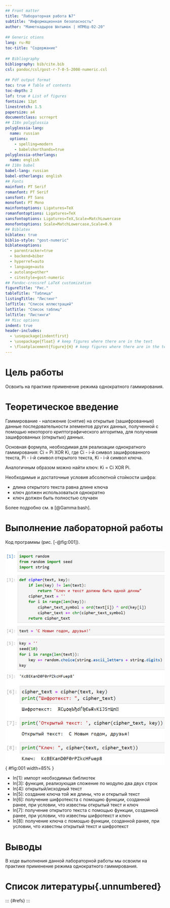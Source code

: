 ```yaml
---
## Front matter
title: "Лабораторная работа №7"
subtitle: "Информационная безопасность"
author: "Маметкадыров Ынтымак | НПМбд-02-20"

## Generic otions
lang: ru-RU
toc-title: "Содержание"

## Bibliography
bibliography: bib/cite.bib
csl: pandoc/csl/gost-r-7-0-5-2008-numeric.csl

## Pdf output format
toc: true # Table of contents
toc-depth: 2
lof: true # List of figures
fontsize: 12pt
linestretch: 1.5
papersize: a4
documentclass: scrreprt
## I18n polyglossia
polyglossia-lang:
  name: russian
  options:
	- spelling=modern
	- babelshorthands=true
polyglossia-otherlangs:
  name: english
## I18n babel
babel-lang: russian
babel-otherlangs: english
## Fonts
mainfont: PT Serif
romanfont: PT Serif
sansfont: PT Sans
monofont: PT Mono
mainfontoptions: Ligatures=TeX
romanfontoptions: Ligatures=TeX
sansfontoptions: Ligatures=TeX,Scale=MatchLowercase
monofontoptions: Scale=MatchLowercase,Scale=0.9
## Biblatex
biblatex: true
biblio-style: "gost-numeric"
biblatexoptions:
  - parentracker=true
  - backend=biber
  - hyperref=auto
  - language=auto
  - autolang=other*
  - citestyle=gost-numeric
## Pandoc-crossref LaTeX customization
figureTitle: "Рис."
tableTitle: "Таблица"
listingTitle: "Листинг"
lofTitle: "Список иллюстраций"
lotTitle: "Список таблиц"
lolTitle: "Листинги"
## Misc options
indent: true
header-includes:
  - \usepackage{indentfirst}
  - \usepackage{float} # keep figures where there are in the text
  - \floatplacement{figure}{H} # keep figures where there are in the text
---
```


# Цель работы

Освоить на практике применение режима однократного гаммирования.

# Теоретическое введение

Гаммирование - наложение (снятие) на открытые (зашифрованные) данные последовательности элементов других данных, полученной с помощью некоторого криптографического алгоритма, для получения зашифрованных (открытых) данных. 

Основная формула, необходимая для реализации однократного гаммирования: Ci = Pi  XOR  Ki, где Ci - i-й символ зашифрованного текста, Pi - i-й символ открытого текста, Ki - i-й символ ключа. 

Аналогичным образом можно найти ключ: Ki = Ci  XOR  Pi.

Необходимые и достаточные условия абсолютной стойкости шифра:

* длина открытого текста равна длине ключа
* ключ должен использоваться однократно
* ключ должен быть полностью случаен

Более подробно см. в [@Gamma:bash].

# Выполнение лабораторной работы

Код программы (рис. [-@fig:001]).
 
![Приложение, реализующее режим однократного гаммирования](image/screenshot_1.jpg){ #fig:001 width=85% }

* In[1]: импорт необходимых библиотек
* In[3]: функция, реализующая сложение по модулю два двух строк
* In[4]: открытый/исходный текст
* In[5]: создание ключа той же длины, что и открытый текст
* In[6]: получение шифротекста с помощию функции, созданной ранее, при условии, что известны открытый текст и ключ
* In[7]: получение открытого текста с помощью функции, созданной ранее, при условии, что известны шифротекст и ключ
* In[8]: получение ключа с помощью функции, созданной ранее, при условии, что известны открытый текст и шифротекст

# Выводы

В ходе выполнения данной лабораторной работы мы освоили на практике применение режима однократного гаммирования.

# Список литературы{.unnumbered}

::: {#refs}
:::


